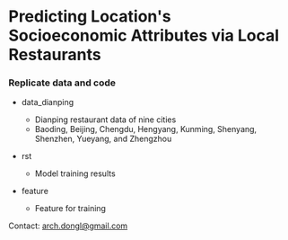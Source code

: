 # Predicting Location's Socioeconomic Attributes via Local Restaurants

### Replicate data and code

- data_dianping
    * Dianping restaurant data of nine cities
    * Baoding, Beijing, Chengdu, Hengyang, Kunming, Shenyang, Shenzhen, Yueyang, and Zhengzhou
    
- rst
    * Model training results
    
- feature
    * Feature for training
    
    
Contact: arch.dongl@gmail.com

